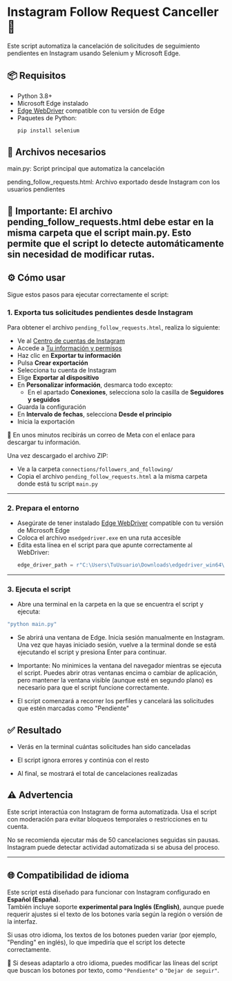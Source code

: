 # Instagram Follow Request Canceller 🚫

Este script automatiza la cancelación de solicitudes de seguimiento pendientes en Instagram usando Selenium y Microsoft Edge.

## 📦 Requisitos

- Python 3.8+
- Microsoft Edge instalado
- [Edge WebDriver](https://developer.microsoft.com/en-us/microsoft-edge/tools/webdriver/) compatible con tu versión de Edge
- Paquetes de Python:
  ```bash
  pip install selenium


## 📁 Archivos necesarios
main.py: Script principal que automatiza la cancelación

pending_follow_requests.html: Archivo exportado desde Instagram con los usuarios pendientes

## 📌 Importante: El archivo pending_follow_requests.html debe estar en la misma carpeta que el script main.py. Esto permite que el script lo detecte automáticamente sin necesidad de modificar rutas.

## ⚙️ Cómo usar

Sigue estos pasos para ejecutar correctamente el script:

### 1. Exporta tus solicitudes pendientes desde Instagram

Para obtener el archivo `pending_follow_requests.html`, realiza lo siguiente:

- Ve al [Centro de cuentas de Instagram](https://accountscenter.instagram.com/?theme=dark&entry_point=app_settings)  
- Accede a [Tu información y permisos](https://accountscenter.instagram.com/info_and_permissions/?theme=dark)  
- Haz clic en **Exportar tu información**
- Pulsa **Crear exportación**
- Selecciona tu cuenta de Instagram
- Elige **Exportar al dispositivo**
- En **Personalizar información**, desmarca todo excepto:
  - En el apartado **Conexiones**, selecciona solo la casilla de **Seguidores y seguidos**
- Guarda la configuración
- En **Intervalo de fechas**, selecciona **Desde el principio**
- Inicia la exportación

📧 En unos minutos recibirás un correo de Meta con el enlace para descargar tu información.

Una vez descargado el archivo ZIP:

- Ve a la carpeta `connections/followers_and_following/`
- Copia el archivo `pending_follow_requests.html` a la misma carpeta donde está tu script `main.py`

---

### 2. Prepara el entorno

- Asegúrate de tener instalado [Edge WebDriver](https://developer.microsoft.com/en-us/microsoft-edge/tools/webdriver/) compatible con tu versión de Microsoft Edge
- Coloca el archivo `msedgedriver.exe` en una ruta accesible
- Edita esta línea en el script para que apunte correctamente al WebDriver:
  ```python
  edge_driver_path = r"C:\Users\TuUsuario\Downloads\edgedriver_win64\msedgedriver.exe"

---

### 3. Ejecuta el script

- Abre una terminal en la carpeta en la que se encuentra el script y ejecuta:
```bash
"python main.py"
```
- Se abrirá una ventana de Edge. Inicia sesión manualmente en Instagram. Una vez que hayas iniciado sesión, vuelve a la terminal donde se está ejecutando el script y presiona Enter para continuar.

- Importante: No minimices la ventana del navegador mientras se ejecuta el script. Puedes abrir otras ventanas encima o cambiar de aplicación, pero mantener la ventana visible (aunque esté en segundo plano) es necesario para que el script funcione correctamente.

- El script comenzará a recorrer los perfiles y cancelará las solicitudes que estén marcadas como "Pendiente"

## ✅ Resultado
- Verás en la terminal cuántas solicitudes han sido canceladas

- El script ignora errores y continúa con el resto

- Al final, se mostrará el total de cancelaciones realizadas

## ⚠️ Advertencia
Este script interactúa con Instagram de forma automatizada. Usa el script con moderación para evitar bloqueos temporales o restricciones en tu cuenta.

No se recomienda ejecutar más de 50 cancelaciones seguidas sin pausas. Instagram puede detectar actividad automatizada si se abusa del proceso.

---

## 🌐 Compatibilidad de idioma

Este script está diseñado para funcionar con Instagram configurado en **Español (España)**.  
También incluye soporte **experimental para Inglés (English)**, aunque puede requerir ajustes si el texto de los botones varía según la región o versión de la interfaz.

Si usas otro idioma, los textos de los botones pueden variar (por ejemplo, "Pending" en inglés), lo que impediría que el script los detecte correctamente.

📌 Si deseas adaptarlo a otro idioma, puedes modificar las líneas del script que buscan los botones por texto, como `"Pendiente"` o `"Dejar de seguir"`.
